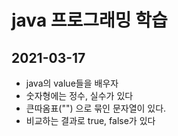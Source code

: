 # java 프로그래밍 학습
## 2021-03-17
* java의 value들을 배우자
* 숫자형에는 정수, 실수가 있다
* 큰따옴표("") 으로 묶인 문자열이 있다.
* 비교하는 결과로 true, false가 있다